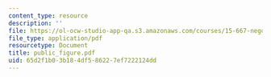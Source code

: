 ```yaml
---
content_type: resource
description: ''
file: https://ol-ocw-studio-app-qa.s3.amazonaws.com/courses/15-667-negotiation-and-conflict-management-spring-2001/65d2f1b03b184df586227ef7222124dd_public_figure.pdf
file_type: application/pdf
resourcetype: Document
title: public_figure.pdf
uid: 65d2f1b0-3b18-4df5-8622-7ef7222124dd
---
```

